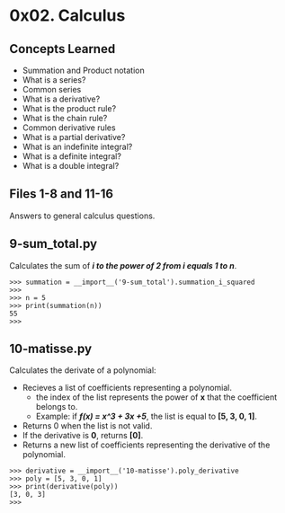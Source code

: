 # 0x02. Calculus

## Concepts Learned

- Summation and Product notation
- What is a series?
- Common series
- What is a derivative?
- What is the product rule?
- What is the chain rule?
- Common derivative rules
- What is a partial derivative?
- What is an indefinite integral?
- What is a definite integral?
- What is a double integral?

## Files 1-8 and 11-16

Answers to general calculus questions.

## 9-sum_total.py

Calculates the sum of **_i to the power of 2 from i equals 1 to n_**.

```
>>> summation = __import__('9-sum_total').summation_i_squared
>>>
>>> n = 5
>>> print(summation(n))
55
>>>
```

## 10-matisse.py

Calculates the derivate of a polynomial:

- Recieves a list of coefficients representing a polynomial.
  - the index of the list represents the power of **x** that the coefficient belongs to.
  - Example: if **_f(x) = x^3 + 3x +5_**, the list is equal to **[5, 3, 0, 1]**.
- Returns 0 when the list is not valid.
- If the derivative is **0**, returns **[0]**.
- Returns a new list of coefficients representing the derivative of the polynomial.

```
>>> derivative = __import__('10-matisse').poly_derivative
>>> poly = [5, 3, 0, 1]
>>> print(derivative(poly))
[3, 0, 3]
>>>
```
